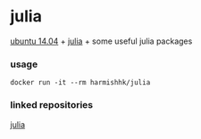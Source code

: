 # julia

[ubuntu 14.04](http://www.ubuntu.com/) + [julia](http://julialang.org/) + some useful julia packages

### usage
```docker run -it --rm harmishhk/julia```

### linked repositories
[julia](https://registry.hub.docker.com/_/julia/)
